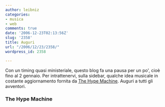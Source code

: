 ```yaml
---
author: leibniz
categories:
- musica
- web
comments: true
date: '2006-12-23T02:13:56Z'
slug: '2358'
title: Auguri
url: "/2006/12/23/2358/"
wordpress_id: 2358

---
```

Con un timing quasi ministeriale, questo blog fa una pausa per un po', cioè fino al 2 gennaio. Per intrattenervi, sulla sidebar, qualche idea musicale in costante aggiornamento fornita da [The Hype Machine](https://hype.non-standard.net/). Auguri a tutti gli avventori.


### The Hype Machine
